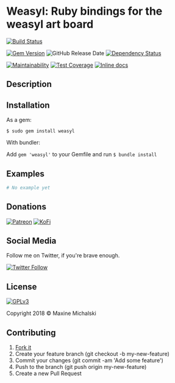 # Weasyl: Ruby bindings for the weasyl art board



[![Build Status](https://travis-ci.org/maxine-red/weasyl.svg?branch=master)](https://travis-ci.org/maxine-red/weasyl)

[![Gem Version](https://img.shields.io/gem/v/weasyl.svg)](https://rubygems.org/gems/weasyl)
![GitHub Release Date](https://img.shields.io/github/release-date/maxine-red/weasyl.svg)
[![Dependency Status](https://gemnasium.com/badges/github.com/maxine-red/weasyl.svg)](https://gemnasium.com/github.com/maxine-red/weasyl)

[![Maintainability](https://api.codeclimate.com/v1/badges/37caa7ef71f207e6f961/maintainability)](https://codeclimate.com/github/maxine-red/weasyl/maintainability)
[![Test Coverage](https://api.codeclimate.com/v1/badges/37caa7ef71f207e6f961/test_coverage)](https://codeclimate.com/github/maxine-red/weasyl/test_coverage)
[![Inline docs](http://inch-ci.org/github/maxine-red/weasyl.svg)](http://inch-ci.org/github/maxine-red/weasyl)

## Description


## Installation

As a gem:

`$ sudo gem install weasyl`

With bundler:

Add `gem 'weasyl'` to your Gemfile and run `$ bundle install`

## Examples

```ruby
# No example yet
```

## Donations

[![Patreon](https://img.shields.io/badge/Patreon-donate-orange.svg)](https://www.patreon.com/maxine_red)
[![KoFi](https://img.shields.io/badge/KoFi-donate-blue.svg)](https://ko-fi.com/maxinered)

## Social Media

Follow me on Twitter, if you're brave enough.

[![Twitter Follow](https://img.shields.io/twitter/follow/maxine_red.svg?style=social&logo=twitter&label=Follow)](https://twitter.com/maxine_red)

## License

[![GPLv3](https://www.gnu.org/graphics/gplv3-127x51.png)](https://www.gnu.org/licenses/gpl-3.0.en.html)

Copyright 2018 :copyright: Maxine Michalski

## Contributing

1. [Fork it](https://github.com/maxine-red/weasyl/fork)
1. Create your feature branch (git checkout -b my-new-feature)
1. Commit your changes (git commit -am 'Add some feature')
1. Push to the branch (git push origin my-new-feature)
1. Create a new Pull Request
